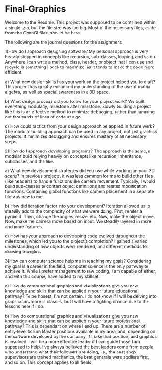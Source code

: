# Final-Graphics
Welcome to the Readme.
This project was supposed to be contained within a single .zip, but the file size was too big.  Most of the necessary files, aside from the OpenGl files, should be here.

The following are the journal questions for the assignment:

1)How do I approach designing software?
  My personal approach is very heavily stepped in concepts like recursion, sub-classes, looping, and so on.  Anywhere I can write a method, class, header, or object that I can use and recycle is something I seek to maximize, as it tends to make the code more efficient.
  
  a) What new design skills has your work on the project helped you to craft?
  This project has greatly enhanced my understanding of the use of matrix algebra, as well as spacial awareness in a 3D space.
  
  b) What design process did you follow for your project work?
  We built everything modularly, milestone after milestone.  Slowly building a project like this is an effective method to minimize debugging, rather than jamming out thousands of lines of code at a go.
  
  c) How could tactics from your design approach be applied in future work?
  The modular building approach can be used in any project, not just graphics projects.  It minimizes debugging and ensures mastery of all necessary steps.
  
2)How do I approach developing programs?
  The approach is the same, a modular build relying heavily on concepts like recursion, inheritance, subclasses, and the like.
  
  a) What new development strategies did you use while working on your 3D scene?
  In previous projects, it was less common for me to build other files (like headers) to handle functions like camera movement.  Typically, I would build sub-classes to contain object definitions and related modification functions.  Containing global functions like camera placement in a separate file was new to me.
  
  b) How did iteration factor into your development?
  Iteration allowed us to steadily add to the complexity of what we were doing.  First, render a pyramid.  Then, change the angles, resize, etc.  Now, make the object move.  Now, make the camera move based on input.  We steadily layered in more and more features.
  
  c) How has your approach to developing code evolved throughout the milestones, which led you to the project’s completion?
  I gained a varied understanding of how objects were rendered, and different methods for drawing triangles.
  
3)How can computer science help me in reaching my goals?
  Considering my goal is a career in the field, computer science is the only pathway to achieve it.  While I prefer management to raw coding, I am capable of either, and with this course, have added to my skillset.
  
  a) How do computational graphics and visualizations give you new knowledge and skills that can be applied in your future educational pathway?
  To be honest, I'm not certain.  I do not know if I will be delving into graphics anymore in classes, but I will have a fighting chance due to the lessons here if I do.
  
  b) How do computational graphics and visualizations give you new knowledge and skills that can be applied in your future professional pathway?
  This is dependant on where I end up.  There are a number of entry-level Scrum Master positions available in my area, and, depending on the software developed by the company, if I take that position, and graphics is involved, I will be a more effective leader if I can guide those I am supposed to help.  I've always believed the best leaders come from people who understand what their followers are doing, i.e., the best shop supervisors are trained mechanics, the best generals were sodliers first, and so on.  This concept applies to all fields.
